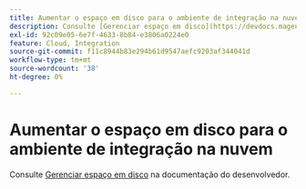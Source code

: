 ```yaml
---
title: Aumentar o espaço em disco para o ambiente de integração na nuvem
description: Consulte [Gerenciar espaço em disco](https://devdocs.magento.com/guides/v2.3/cloud/project/manage-disk-space.html) em nossa documentação do desenvolvedor.
exl-id: 92c09e05-6e7f-4633-8b84-e3806a0224e0
feature: Cloud, Integration
source-git-commit: f11c8944b83e294b61d9547aefc9203af344041d
workflow-type: tm+mt
source-wordcount: '38'
ht-degree: 0%

---
```


# Aumentar o espaço em disco para o ambiente de integração na nuvem

Consulte [Gerenciar espaço em disco](https://devdocs.magento.com/guides/v2.3/cloud/project/manage-disk-space.html) na documentação do desenvolvedor.
